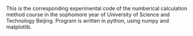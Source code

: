 This is the corresponding experimental code of the numberical calculation method course 
in the sophomore year of University of Science and Technology Beijing.
Program is written in python, using numpy and matplotlib.
